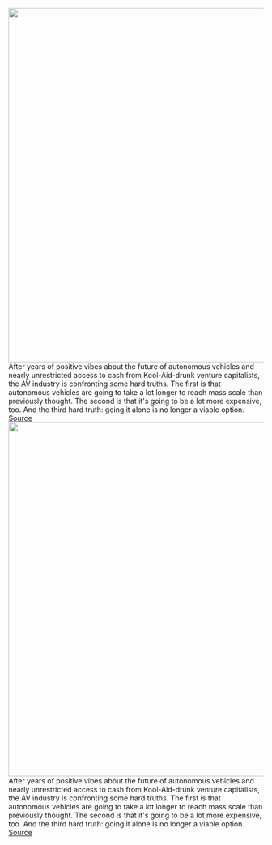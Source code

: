 <img src='https://cdn.vox-cdn.com/thumbor/OI-NnRzRZAoo_hbMnqwjC-OzbFs=/0x0:2050x1367/1200x675/filters:focal(871x1039:1199x1367)/cdn.vox-cdn.com/uploads/chorus_image/image/69251325/VRG_ILLO_4576_Self_Shrinking_Car_site.0.jpg' width='700px' /><br/>
After years of positive vibes about the future of autonomous vehicles and nearly unrestricted access to cash from Kool-Aid-drunk venture capitalists, the AV industry is confronting some hard truths. The first is that autonomous vehicles are going to take a lot longer to reach mass scale than previously thought. The second is that it's going to be a lot more expensive, too. And the third hard truth: going it alone is no longer a viable option.
<a href='https://www.theverge.com/22423489/autonomous-vehicle-consolidation-acquisition-lyft-uber'> Source <a/><img src='https://cdn.vox-cdn.com/thumbor/OI-NnRzRZAoo_hbMnqwjC-OzbFs=/0x0:2050x1367/1200x675/filters:focal(871x1039:1199x1367)/cdn.vox-cdn.com/uploads/chorus_image/image/69251325/VRG_ILLO_4576_Self_Shrinking_Car_site.0.jpg' width='700px' /><br/>
After years of positive vibes about the future of autonomous vehicles and nearly unrestricted access to cash from Kool-Aid-drunk venture capitalists, the AV industry is confronting some hard truths. The first is that autonomous vehicles are going to take a lot longer to reach mass scale than previously thought. The second is that it's going to be a lot more expensive, too. And the third hard truth: going it alone is no longer a viable option.
<a href='https://www.theverge.com/22423489/autonomous-vehicle-consolidation-acquisition-lyft-uber'> Source <a/>